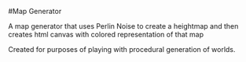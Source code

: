 #Map Generator

A map generator that uses Perlin Noise to create a heightmap 
and then creates html canvas with colored representation of 
that map

Created for purposes of playing with procedural generation of 
worlds.

